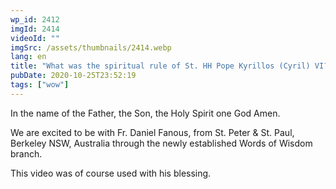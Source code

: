 ```yaml
---
wp_id: 2412
imgId: 2414
videoId: ""
imgSrc: /assets/thumbnails/2414.webp
lang: en
title: "What was the spiritual rule of St. HH Pope Kyrillos (Cyril) VI?"
pubDate: 2020-10-25T23:52:19
tags: ["wow"]
---
```


<!-- page: 6 -->

<p>In the name of the Father, the Son, the Holy Spirit one God Amen.</p>
<p>We are excited to be with Fr. Daniel Fanous, from St. Peter &amp; St. Paul, Berkeley NSW, Australia through the newly established Words of Wisdom branch.</p>
<p>This video was of course used with his blessing.</p>
<p>&nbsp;</p>
